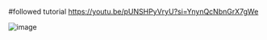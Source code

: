 

#followed tutorial
https://youtu.be/pUNSHPyVryU?si=YnynQcNbnGrX7gWe

![image](https://github.com/user-attachments/assets/5209ed32-b408-4669-86d9-6695c1e88b2a)
